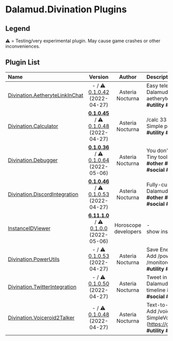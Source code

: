 # Dalamud.Divination Plugins

## Legend

⚠️ = Testing/very experimental plugin. May cause game crashes or other inconveniences.

## Plugin List

| Name | Version | Author | Description | Downloads |
|:-----|:-------:|:------:|:------------|----------:|
| [Divination.AetheryteLinkInChat](https://github.com/horoscope-dev/Dalamud.Divination.AetheryteLinkInChat) | - / ⚠️ [0.1.0.42](https://dl.horoscope.dev/testing/Divination.AetheryteLinkInChat) (2022-04-27) | Asteria Nocturna | Easy teleport for Mob Hunting<br>Dalamud Plugin to add a link to teleport to the nearest aetheryte. Teleporter plugin required!<br>**\#utility** **\#teleporter** | 748 |
| [Divination.Calculator](https://github.com/horoscope-dev/Dalamud.Divination.Calculator) | **[0.1.0.45](https://dl.horoscope.dev/stable/Divination.Calculator)** / ⚠️ [0.1.0.48](https://dl.horoscope.dev/testing/Divination.Calculator) (2022-04-27) | Asteria Nocturna | /calc 33 - 4<br>Simple plugin to just add /calc command.<br>**\#utility** **\#utility** | 119 |
| [Divination.Debugger](https://github.com/horoscope-dev/Dalamud.Divination.Debugger) | **[0.1.0.36](https://dl.horoscope.dev/stable/Divination.Debugger)** / ⚠️ [0.1.0.64](https://dl.horoscope.dev/testing/Divination.Debugger) (2022-05-06) | Asteria Nocturna | You don't need this unless you are developer.<br>Tiny tool to inspect game...<br>**\#other** **\#jobs** **\#ui** **\#minigames** **\#inventory** **\#sound** **\#social** **\#utility** **\#Development** **\#Debug** | 95 |
| [Divination.DiscordIntegration](https://github.com/horoscope-dev/Dalamud.Divination.DiscordIntegration) | **[0.1.0.46](https://dl.horoscope.dev/stable/Divination.DiscordIntegration)** / ⚠️ [0.1.0.53](https://dl.horoscope.dev/testing/Divination.DiscordIntegration) (2022-04-27) | Asteria Nocturna | Fully-customizable Rich Presence Plugin<br>Dalamud Plugin to support Rich Presence for FFXIV.<br>**\#other** **\#jobs** **\#ui** **\#minigames** **\#inventory** **\#sound** **\#social** **\#utility** **\#Discord** | 123 |
| [InstanceIDViewer](https://github.com/horoscope-dev/Dalamud.Divination.InstanceIDViewer) | **[6.11.1.0](https://dl.horoscope.dev/stable/Divination.InstanceIDViewer)** / ⚠️ [0.1.0.0](https://dl.horoscope.dev/testing/Divination.InstanceIDViewer) (2022-05-06) | Horoscope developers | -<br>show instance id in chat when instance changed<br> | 169 |
| [Divination.PowerUtils](https://github.com/horoscope-dev/Dalamud.Divination.PowerUtils) | - / ⚠️ [0.1.0.53](https://dl.horoscope.dev/testing/Divination.PowerUtils) (2022-04-27) | Asteria Nocturna | Save Energy!<br>Add /power save, /power balance, /power perf, /monitoroff commands for power management<br>**\#utility** **\#Command** | 45 |
| [Divination.TwitterIntegration](https://github.com/horoscope-dev/Dalamud.Divination.TwitterIntegration) | - / ⚠️ [0.1.0.50](https://dl.horoscope.dev/testing/Divination.TwitterIntegration) (2022-04-27) | Asteria Nocturna | Tweet in FFXIV chat.<br>Dalamud Plugin to add tweet function and Twitter timeline in FFXIV chat<br>**\#social** **\#Twitter** | 59 |
| [Divination.Voiceroid2Talker](https://github.com/horoscope-dev/Dalamud.Divination.Voiceroid2Talker) | - / ⚠️ [0.1.0.48](https://dl.horoscope.dev/testing/Divination.Voiceroid2Talker) (2022-04-27) | Asteria Nocturna | Text-to-Speech for Voiceroid2<br>Add /voiceroid2 command into FFXIV. Require SimpleVoiceroid2Proxy (https://github.com/SlashNephy/SimpleVoiceroid2Proxy).<br>**\#utility** **\#Text-to-speech** **\#Voiceroid** | 46 |